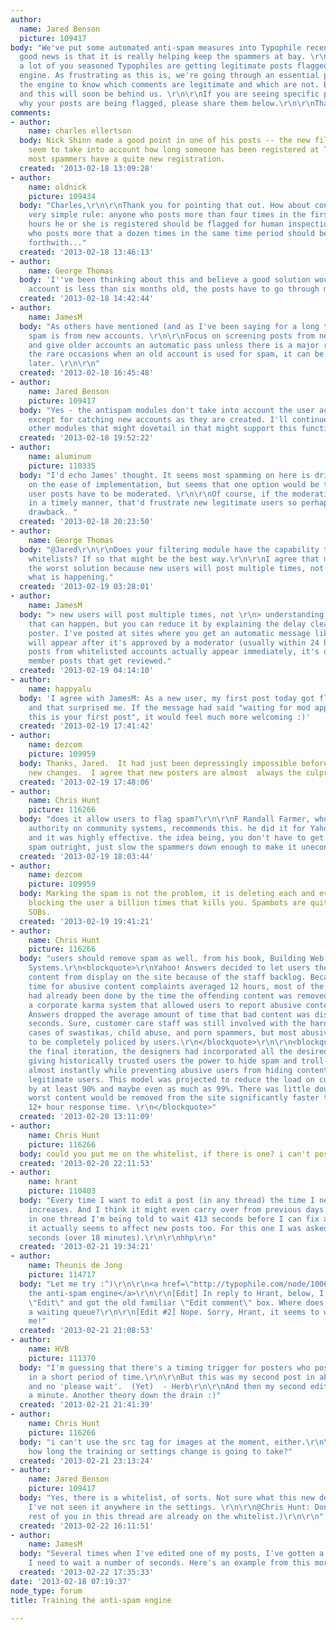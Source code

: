 ```yaml
---
author:
  name: Jared Benson
  picture: 109417
body: "We've put some automated anti-spam measures into Typophile recently, and the
  good news is that it is really helping keep the spammers at bay. \r\n\r\nHowever,
  a lot of you seasoned Typophiles are getting legitimate posts flagged by the spam
  engine. As frustrating as this is, we're going through an essential period of training
  the engine to know which comments are legitimate and which are not. Bear with us,
  and this will soon be behind us. \r\n\r\nIf you are seeing specific patterns about
  why your posts are being flagged, please share them below.\r\n\r\nThanks-"
comments:
- author:
    name: charles ellertson
  body: Nick Shinn made a good point in one of his posts -- the new filters don't
    seem to take into account how long someone has been registered at Typophile, yet
    most spammers have a quite new registration.
  created: '2013-02-18 13:09:28'
- author:
    name: oldnick
    picture: 109434
  body: "Charles,\r\n\r\nThank you for pointing that out. How about considering a
    very simple rule: anyone who posts more than four times in the first twenty-four
    hours he or she is registered should be flagged for human inspection, and anyone
    who posts more that a dozen times in the same time period should be sent to Hell,
    forthwith..."
  created: '2013-02-18 13:46:13'
- author:
    name: George Thomas
  body: 'I''ve been thinking about this and believe a good solution would be: if the
    account is less than six months old, the posts have to go through moderation.'
  created: '2013-02-18 14:42:44'
- author:
    name: JamesM
  body: "As others have mentioned (and as I've been saying for a long time), most
    spam is from new accounts. \r\n\r\nFocus on screening posts from new accounts,
    and give older accounts an automatic pass unless there is a major red flag. On
    the rare occasions when an old account is used for spam, it can be deleted manually
    later. \r\n\r\n"
  created: '2013-02-18 16:45:48'
- author:
    name: Jared Benson
    picture: 109417
  body: "Yes - the antispam modules don't take into account the user account's age,
    except for catching new accounts as they are created. I'll continue to look into
    other modules that might dovetail in that might support this function.\r\n\r\n"
  created: '2013-02-18 19:52:22'
- author:
    name: aluminum
    picture: 110335
  body: "I'd echo James' thought. It seems most spamming on here is drive-by. No idea
    on the ease of implementation, but seems that one option would be that all new
    user posts have to be moderated. \r\n\r\nOf course, if the moderation can't happen
    in a timely manner, that'd frustrate new legitimate users so perhaps is a big
    drawback. "
  created: '2013-02-18 20:23:50'
- author:
    name: George Thomas
  body: "@Jared\r\n\r\nDoes your filtering module have the capability to establish
    whitelists? If so that might be the best way.\r\n\r\nI agree that moderation is
    the worst solution because new users will post multiple times, not understanding
    what is happening."
  created: '2013-02-19 03:28:01'
- author:
    name: JamesM
  body: "> new users will post multiple times, not \r\n> understanding what is happening\r\n\r\nYes
    that can happen, but you can reduce it by explaining the delay clearly to the
    poster. I've posted at sites where you get an automatic message like: \"Your post
    will appear after it's approved by a moderator (usually within 24 hours)\". But
    posts from whitelisted accounts actually appear immediately, it's only the new
    member posts that get reviewed."
  created: '2013-02-19 04:14:10'
- author:
    name: happyalu
  body: 'I agree with JamesM: As a new user, my first post today got flagged as spam,
    and that surprised me. If the message had said "waiting for mod approval since
    this is your first post", it would feel much more welcoming :)'
  created: '2013-02-19 17:41:42'
- author:
    name: dezcom
    picture: 109959
  body: Thanks, Jared.  It had just been depressingly impossible before you made the
    new changes.  I agree that new posters are almost  always the culprits.
  created: '2013-02-19 17:48:06'
- author:
    name: Chris Hunt
    picture: 116266
  body: "does it allow users to flag spam?\r\n\r\nF Randall Farmer, who's a world
    authority on community systems, recommends this. he did it for Yahoo Answers,
    and it was highly effective. the idea being, you don't have to get rid of all
    spam outright, just slow the spammers down enough to make it uneconomical.\r\n\r\n"
  created: '2013-02-19 18:03:44'
- author:
    name: dezcom
    picture: 109959
  body: Marking the spam is not the problem, it is deleting each and every  spam and
    blocking the user a billion times that kills you. Spambots are quite automated
    SOBs.
  created: '2013-02-19 19:41:21'
- author:
    name: Chris Hunt
    picture: 116266
  body: "users should remove spam as well. from his book, Building Web Reputation
    Systems.\r\n<blockquote>\r\nYahoo! Answers decided to let users themselves remove
    content from display on the site because of the staff backlog. Because response
    time for abusive content complaints averaged 12 hours, most of the potential damage
    had already been done by the time the offending content was removed. By building
    a corporate karma system that allowed users to report abusive content, Yahoo!
    Answers dropped the average amount of time that bad content was displayed to 30
    seconds. Sure, customer care staff was still involved with the hardcore problem
    cases of swastikas, child abuse, and porn spammers, but most abusive content came
    to be completely policed by users.\r\n</blockquote>\r\n\r\n<blockquote>\r\nWith
    the final iteration, the designers had incorporated all the desired features,
    giving historically trusted users the power to hide spam and troll-generated content
    almost instantly while preventing abusive users from hiding content posted by
    legitimate users. This model was projected to reduce the load on customer care
    by at least 90% and maybe even as much as 99%. There was little doubt that the
    worst content would be removed from the site significantly faster than the typical
    12+ hour response time. \r\n</blockquote>"
  created: '2013-02-20 13:11:09'
- author:
    name: Chris Hunt
    picture: 116266
  body: could you put me on the whitelist, if there is one? i can't post links.
  created: '2013-02-20 22:11:53'
- author:
    name: hrant
    picture: 110403
  body: "Every time I want to edit a post (in any thread) the time I need to wait
    increases. And I think it might even carry over from previous days... Right now
    in one thread I'm being told to wait 413 seconds before I can fix a spelling mistake...\r\n\r\nHmmm,
    it actually seems to affect new posts too. For this one I was asked to wait 1106
    seconds (over 18 minutes).\r\n\r\nhhp\r\n"
  created: '2013-02-21 19:34:21'
- author:
    name: Theunis de Jong
    picture: 114717
  body: "Let me try :^)\r\n\r\n<a href=\"http://typophile.com/node/100627\">Training
    the anti-spam engine</a>\r\n\r\n[Edit] In reply to Hrant, below, I just pressed
    \"Edit\" and got the old familiar \"Edit comment\" box. Where does one get into
    a waiting queue?\r\n\r\n[Edit #2] Nope. Sorry, Hrant, it seems to work dandy for
    me!"
  created: '2013-02-21 21:08:53'
- author:
    name: HVB
    picture: 111370
  body: "I'm guessing that there's a timing trigger for posters who post many messages
    in a short period of time.\r\n\r\nBut this was my second post in about five minutes,
    and no 'please wait'.  (Yet)  - Herb\r\n\r\nAnd then my second edit in less than
    a minute. Another theory down the drain :)"
  created: '2013-02-21 21:41:39'
- author:
    name: Chris Hunt
    picture: 116266
  body: "i can't use the src tag for images at the moment, either.\r\n\r\nany idea
    how long the training or settings change is going to take?"
  created: '2013-02-21 23:13:24'
- author:
    name: Jared Benson
    picture: 109417
  body: "Yes, there is a whitelist, of sorts. Not sure what this new delay thing is;
    I've not seen it anywhere in the settings. \r\n\r\n@Chris Hunt: Done\r\n\r\n(The
    rest of you in this thread are already on the whitelist.)\r\n\r\n"
  created: '2013-02-22 16:11:51'
- author:
    name: JamesM
  body: "Several times when I've edited one of my posts, I've gotten a message saying
    I need to wait a number of seconds. Here's an example from this morning.\r\n\r\n[img:sites/default/files/old-images/edit2_6085.jpg]"
  created: '2013-02-22 17:35:33'
date: '2013-02-18 07:19:37'
node_type: forum
title: Training the anti-spam engine

---
```

